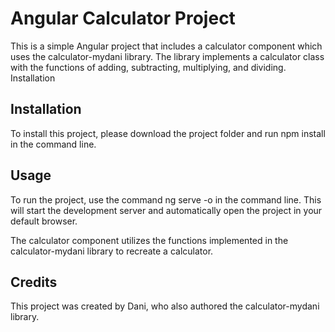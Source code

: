 # Angular Calculator Project

This is a simple Angular project that includes a calculator component which uses the calculator-mydani library. The library implements a calculator class with the functions of adding, subtracting, multiplying, and dividing.
Installation
## Installation

To install this project, please download the project folder and run npm install in the command line.

## Usage

To run the project, use the command ng serve -o in the command line. This will start the development server and automatically open the project in your default browser.

The calculator component utilizes the functions implemented in the calculator-mydani library to recreate a calculator.

## Credits

This project was created by Dani, who also authored the calculator-mydani library.
